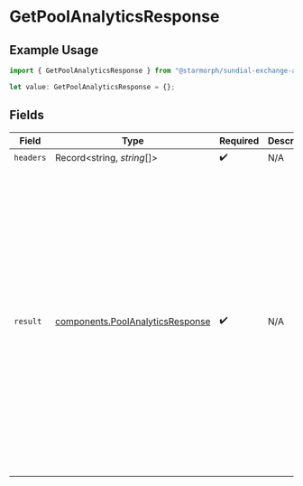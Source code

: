 # GetPoolAnalyticsResponse

## Example Usage

```typescript
import { GetPoolAnalyticsResponse } from "@starmorph/sundial-exchange-api-typescript/models/operations";

let value: GetPoolAnalyticsResponse = {};
```

## Fields

| Field                                                                                                                                                                                                                                                                                                                                                                                                                                                                                                                                                                                       | Type                                                                                                                                                                                                                                                                                                                                                                                                                                                                                                                                                                                        | Required                                                                                                                                                                                                                                                                                                                                                                                                                                                                                                                                                                                    | Description                                                                                                                                                                                                                                                                                                                                                                                                                                                                                                                                                                                 | Example                                                                                                                                                                                                                                                                                                                                                                                                                                                                                                                                                                                     |
| ------------------------------------------------------------------------------------------------------------------------------------------------------------------------------------------------------------------------------------------------------------------------------------------------------------------------------------------------------------------------------------------------------------------------------------------------------------------------------------------------------------------------------------------------------------------------------------------- | ------------------------------------------------------------------------------------------------------------------------------------------------------------------------------------------------------------------------------------------------------------------------------------------------------------------------------------------------------------------------------------------------------------------------------------------------------------------------------------------------------------------------------------------------------------------------------------------- | ------------------------------------------------------------------------------------------------------------------------------------------------------------------------------------------------------------------------------------------------------------------------------------------------------------------------------------------------------------------------------------------------------------------------------------------------------------------------------------------------------------------------------------------------------------------------------------------- | ------------------------------------------------------------------------------------------------------------------------------------------------------------------------------------------------------------------------------------------------------------------------------------------------------------------------------------------------------------------------------------------------------------------------------------------------------------------------------------------------------------------------------------------------------------------------------------------- | ------------------------------------------------------------------------------------------------------------------------------------------------------------------------------------------------------------------------------------------------------------------------------------------------------------------------------------------------------------------------------------------------------------------------------------------------------------------------------------------------------------------------------------------------------------------------------------------- |
| `headers`                                                                                                                                                                                                                                                                                                                                                                                                                                                                                                                                                                                   | Record<string, *string*[]>                                                                                                                                                                                                                                                                                                                                                                                                                                                                                                                                                                  | :heavy_check_mark:                                                                                                                                                                                                                                                                                                                                                                                                                                                                                                                                                                          | N/A                                                                                                                                                                                                                                                                                                                                                                                                                                                                                                                                                                                         |                                                                                                                                                                                                                                                                                                                                                                                                                                                                                                                                                                                             |
| `result`                                                                                                                                                                                                                                                                                                                                                                                                                                                                                                                                                                                    | [components.PoolAnalyticsResponse](../../models/components/poolanalyticsresponse.md)                                                                                                                                                                                                                                                                                                                                                                                                                                                                                                        | :heavy_check_mark:                                                                                                                                                                                                                                                                                                                                                                                                                                                                                                                                                                          | N/A                                                                                                                                                                                                                                                                                                                                                                                                                                                                                                                                                                                         | {<br/>"poolId": "9wFFqz4haWkYox2dXkbZ7P3V7g9E3G7Ayd6A8aXjRY3F",<br/>"poolName": "RAY/SOL",<br/>"metrics": {<br/>"volume24hUsd": 1532456.12,<br/>"volume7dUsd": 10234567.89,<br/>"fees24hUsd": 8456.22,<br/>"tvlUsd": 27450000.55,<br/>"liquidityUsd": 27450000.55,<br/>"apr": 12.3,<br/>"apy": 13.1<br/>},<br/>"reserves": {<br/>"baseSymbol": "RAY",<br/>"quoteSymbol": "SOL",<br/>"baseMint": "4k3Dyjzvzp8eMZWUXbBCQ1Z7Q7f2o5EwB3gG7x6Z7dS",<br/>"quoteMint": "So11111111111111111111111111111111111111112",<br/>"baseAmount": 1250000.5,<br/>"quoteAmount": 53210.42<br/>},<br/>"priceImpactBps": 27,<br/>"updatedAtUnix": 1730419200,<br/>"fetchedAt": "2025-10-31T23:59:59Z"<br/>} |